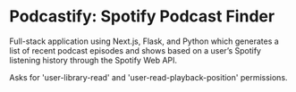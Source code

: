 # Podcastify: Spotify Podcast Finder

Full-stack application using Next.js, Flask, and Python which generates a list of recent podcast episodes and shows based on a user’s Spotify listening history through the Spotify Web API.

Asks for 'user-library-read' and 'user-read-playback-position' permissions. 
